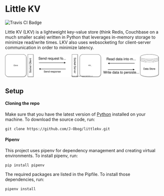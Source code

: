 # Little KV

![Travis CI Badge](https://app.travis-ci.com/J-Obog/littlekv.svg?branch=main)

Little KV (LKV) is a lightweight key-value store (think Redis, Couchbase on a much smaller scale) written in Python that leverages in-memory storage to minimize read/write times. LKV also uses websocketing for client-server communication in order to minimize latency.

![LKV Architecture](/assets/lkv_architecture.svg)

## Setup

#### Cloning the repo

Make sure that you have the latest version of [Python](https://www.python.org/downloads/) installed on your machine. To download the source code, run:

```
git clone https://github.com/J-Obog/littlekv.git
```

#### Pipenv

This project uses pipenv for dependency management and creating virtual environments. To install pipenv, run:

```
pip install pipenv
```

The required packages are listed in the Pipfile. To install those dependencies, run:

```
pipenv install
```
